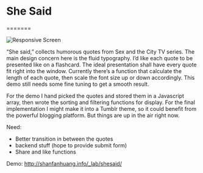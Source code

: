 She Said
=======
=======

![Responsive Screen](http://static.squarespace.com/static/5155d350e4b0e1be884304d7/t/51677bfce4b0f72706519ebe/1365387476613/shesaid_v2.jpg?format=1000w)

“She said,” collects humorous quotes from Sex and the City TV series. The main design concern here is the fluid typography. I’d like each quote to be presented like on a flashcard. The ideal presentation shall have every quote fit right into the window. Currently there’s a function that calculate the length of each quote, then scale the font size up or down accordingly. This demo still needs some fine tuning to get a smooth result.  

For the demo I hand picked the quotes and stored them in a Javascript array, then wrote the sorting and filtering functions for display. For the final implementation I might make it into a Tumblr theme, so it could benefit from the powerful blogging platform. But things are up in the air right now. 

Need: 
* Better transition in between the quotes
* backend stuff (hope to provide submit form)
* Share and like functions
 
Demo:
http://shanfanhuang.info/_lab/shesaid/
